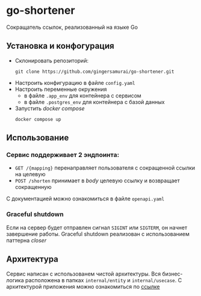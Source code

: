 # go-shortener

Сокращатель ссылок, реализованный на языке Go

## Установка и конфогурация
+ Склонировать репозиторий:
  ```
  git clone https://github.com/gingersamurai/go-shortener.git
  ```
+ Настроить конфигурацию в файле `config.yaml`
+ Настроить переменные окружения 
  + в файле `.app_env` для контейнера с сервисом
  + в файле `.postgres_env` для контейнера с базой данных
+ Запустить *docker compose*
  ```make
  docker compose up
  ```

## Использование

### Сервис поддерживает 2 эндпоинта:
+ `GET /{mapping}` перенаправляет пользователя с сокращенной ссылки на целевую
+ `POST /shorten` принимает в *body* целевую ссылку и возвращает сокращенную 

С документацией можно ознакомиться в файле `openapi.yaml`

### Graceful shutdown
Если на сервер будет отправлен сигнал `SIGINT` или `SIGTERM`, он начнет завершение работы.
Graceful shutdown реализован с использованием паттерна *closer*

## Архитектура
Сервис написан с использованем чистой архитектуры. 
Вся бизнес-логика расположена в папках `internal/entity` и `internal/usecase`.
С архитектурой приложения можно ознакомиться по [ссылке](https://viewer.diagrams.net/?tags=%7B%7D&highlight=0000ff&edit=_blank&layers=1&nav=1&title=go-shortener#Uhttps%3A%2F%2Fdrive.google.com%2Fuc%3Fid%3D1Jb8QpX8C2edpsOGjrWDQoIX20I9_d6LT%26export%3Ddownload)